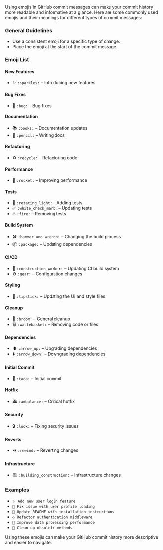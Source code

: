 Using emojis in GitHub commit messages can make your commit history more readable and informative at a glance. Here are some commonly used emojis and their meanings for different types of commit messages:

### General Guidelines
- Use a consistent emoji for a specific type of change.
- Place the emoji at the start of the commit message.

### Emoji List

#### New Features
- ✨ `:sparkles:` – Introducing new features

#### Bug Fixes
- 🐛 `:bug:` – Bug fixes

#### Documentation
- 📚 `:books:` – Documentation updates
- 📝 `:pencil:` – Writing docs

#### Refactoring
- ♻️ `:recycle:` – Refactoring code

#### Performance
- 🚀 `:rocket:` – Improving performance

#### Tests
- 🚨 `:rotating_light:` – Adding tests
- ✅ `:white_check_mark:` – Updating tests
- 🔥 `:fire:` – Removing tests

#### Build System
- 🛠 `:hammer_and_wrench:` – Changing the build process
- 📦 `:package:` – Updating dependencies

#### CI/CD
- 👷 `:construction_worker:` – Updating CI build system
- ⚙️ `:gear:` – Configuration changes

#### Styling
- 💄 `:lipstick:` – Updating the UI and style files

#### Cleanup
- 🧹 `:broom:` – General cleanup
- 🗑 `:wastebasket:` – Removing code or files

#### Dependencies
- ⬆️ `:arrow_up:` – Upgrading dependencies
- ⬇️ `:arrow_down:` – Downgrading dependencies

#### Initial Commit
- 🎉 `:tada:` – Initial commit

#### Hotfix
- 🚑 `:ambulance:` – Critical hotfix

#### Security
- 🔒 `:lock:` – Fixing security issues

#### Reverts
- ⏪ `:rewind:` – Reverting changes

#### Infrastructure
- 🏗 `:building_construction:` – Infrastructure changes

### Examples
- `✨ Add new user login feature`
- `🐛 Fix issue with user profile loading`
- `📝 Update README with installation instructions`
- `♻️ Refactor authentication middleware`
- `🚀 Improve data processing performance`
- `🧹 Clean up obsolete methods`

Using these emojis can make your GitHub commit history more descriptive and easier to navigate.